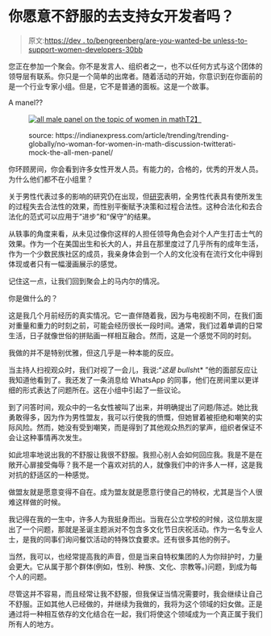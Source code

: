 # 你愿意不舒服的去支持女开发者吗？

> 原文:[https://dev . to/bengreenberg/are-you-wanted-be unless-to-support-women-developers-30bb](https://dev.to/bengreenberg/are-you-willing-to-be-uncomfortable-to-support-women-developers-30bb)

您正在参加一个聚会。你不是发言人、组织者之一，也不以任何方式与这个团体的领导层有联系。你只是一个简单的出席者。随着活动的开始，你意识到在你面前的是一个行业专家小组。但是，它不是普通的面板。这是一个故事。

A manel??

<figure>

[![all male panel on the topic of women in math](../Images/b1012f28bbe5ab60b310bf94ed8efcf9.png)T2】](https://res.cloudinary.com/practicaldev/image/fetch/s--oH2fZ0b8--/c_limit%2Cf_auto%2Cfl_progressive%2Cq_auto%2Cw_880/https://images.indianexpress.com/2018/02/all-men-panel_759_stephdriggs.jpg)

<figcaption>source: https://indianexpress.com/article/trending/trending-globally/no-woman-for-women-in-math-discussion-twitterati-mock-the-all-men-panel/</figcaption>

</figure>

你环顾房间，你会看到许多女性开发人员。有能力的，合格的，优秀的开发人员。为什么他们都不在小组里？

关于男性代表过多的影响的研究仍在出现，但[研究](https://onlinelibrary.wiley.com/doi/full/10.1111/ajps.12391#ajps12391-sec-0160-title)表明，全男性代表具有使所发生的过程失去合法性的效果，而性别平衡赋予决策和过程合法性。这种合法化和去合法化的范式可以应用于“进步”和“保守”的结果。

从轶事的角度来看，从未见过像你这样的人担任领导角色会对个人产生打击士气的效果。作为一个在美国出生和长大的人，并且在那里度过了几乎所有的成年生活，作为一个少数民族社区的成员，我亲身体会到一个人的文化没有在流行文化中得到体现或者只有一幅漫画展示的感觉。

记住这一点，让我们回到聚会上的马内尔的情况。

你是做什么的？

这是我几个月前经历的真实情况。它一直伴随着我，因为与电视剧不同，在我们面对重量和重力的时刻之前，可能会经历很长一段时间。通常，我们过着单调的日常生活，日子就像世俗的拼贴画一样相互融合。然而，这是一个感觉不同的时刻。

我做的并不是特别优雅，但这几乎是一种本能的反应。

当主持人扫视观众时，我们对视了一会儿，我说:“*这是 bullsh*t* ”他的面部反应让我知道他看到了。我还发了一条消息给 WhatsApp 的同事，他们在房间里以更详细的形式表达了问题所在。这在小组中引起了一些议论。

到了问答时间，观众中的一名女性被叫了出来，并明确提出了问题/陈述。她比我勇敢得多，因为作为男性盟友，我可以行使我的愤慨，但她冒着被拒绝和嘲笑的实际风险。然而，她没有受到嘲笑，而是得到了其他观众热烈的掌声，组织者保证不会让这种事情再次发生。

如此坦率地说出我的不舒服让我很不舒服。我担心别人会如何回应我。我是不是在敞开心扉接受侮辱？我不是一个喜欢对抗的人，就像我们中的许多人一样，这是我对抗的舒适区的一种感觉。

做盟友就是愿意变得不自在。成为盟友就是愿意行使自己的特权，尤其是当个人很难这样做的时候。

我记得在我的一生中，许多人为我挺身而出。当我在公立学校的时候，这位朋友提出了一个问题，那就是圣诞主题派对不包含多文化节日庆祝活动。作为一名专业人士，是我的同事们询问餐饮活动的特殊饮食要求。还有很多其他的例子。

当然，我可以，也经常提高我的声音，但是当来自特权集团的人为你辩护时，力量会更大。它从属于那个群体(例如，性别、种族、文化、宗教等。)问题，到成为每个人的问题。

尽管这并不容易，而且经常让我不舒服，但我保证当情况需要时，我会继续让自己不舒服。正如其他人已经做的，并继续为我做的，我将为这个领域的妇女做。正是通过将一种相互依存的文化结合在一起，我们将使这个领域成为一个真正属于我们所有人的地方。